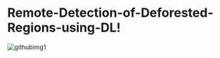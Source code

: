 # Remote-Detection-of-Deforested-Regions-using-DL!
![githubimg1](https://user-images.githubusercontent.com/77133473/163895650-94f73ee7-eb89-49fe-8915-35a733317b1a.PNG)
